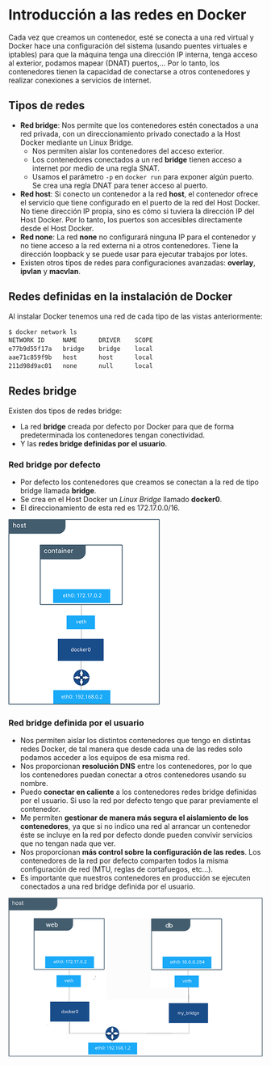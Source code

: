 # Introducción a las redes en Docker

Cada vez que creamos un contenedor, esté se conecta a una red virtual y Docker hace una configuración del sistema (usando puentes virtuales e iptables) para que la máquina tenga una dirección IP interna, tenga acceso al exterior, podamos mapear (DNAT) puertos,...
Por lo tanto, los contenedores tienen la capacidad de conectarse a otros contenedores y realizar conexiones a servicios de internet. 

## Tipos de redes

* **Red bridge**: Nos permite que los contenedores estén conectados a una red privada, con un direccionamiento privado conectado a la Host Docker mediante un Linux Bridge. 
    * Nos permiten aislar los contenedores del acceso exterior.
    * Los contenedores conectados a un red **bridge** tienen acceso a internet por medio de una regla SNAT. 
    * Usamos el parámetro `-p` en `docker run` para exponer algún puerto. Se crea una regla DNAT para tener acceso al puerto.
* **Red host**: Si conecto un contenedor a la red **host**, el contenedor ofrece el servicio que tiene configurado en el puerto de la red del Host Docker. No tiene dirección IP propia, sino es cómo si tuviera la dirección IP del Host Docker. Por lo tanto, los puertos son accesibles directamente desde el Host Docker.
* **Red none**: La red **none** no configurará ninguna IP para el contenedor y no tiene acceso a la red externa ni a otros contenedores. Tiene la dirección loopback y se puede usar para ejecutar trabajos por lotes.
* Existen otros tipos de redes para configuraciones avanzadas: **overlay**, **ipvlan** y **macvlan**.

## Redes definidas en la instalación de Docker

Al instalar Docker tenemos una red de cada tipo de las vistas anteriormente:

```bash
$ docker network ls
NETWORK ID     NAME      DRIVER    SCOPE
e77b9d55f17a   bridge    bridge    local
aae71c859f9b   host      host      local
211d98d9ac01   none      null      local
```

## Redes bridge

Existen dos tipos de redes bridge:

* La red **bridge** creada por defecto por Docker para que de forma predeterminada los contenedores tengan conectividad.
* Y las **redes bridge definidas por el usuario**.

### Red bridge por defecto

* Por defecto los contenedores que creamos se conectan a la red de tipo bridge llamada **bridge**.
* Se crea en el Host Docker un *Linux Bridge* llamado **docker0**.
* El direccionamiento de esta red es 172.17.0.0/16.

![ ](img/bridge1.png)

### Red bridge definida por el usuario

* Nos permiten aislar los distintos contenedores que tengo en distintas redes Docker, de tal manera que desde cada una de las redes solo podamos acceder a los equipos de esa misma red.
* Nos proporcionan **resolución DNS** entre los contenedores, por lo que los contenedores puedan conectar a otros contenedores usando su nombre.
* Puedo **conectar en caliente** a los contenedores redes bridge definidas por el usuario. Si uso la red por defecto tengo que parar previamente el contenedor.
* Me permiten **gestionar de manera más segura el aislamiento de los contenedores**, ya que si no indico una red al arrancar un contenedor éste se incluye en la red por defecto donde pueden convivir servicios que no tengan nada que ver.
* Nos proporcionan **más control sobre la configuración de las redes**. Los contenedores de la red por defecto comparten todos la misma configuración de red (MTU, reglas de cortafuegos, etc...).
* Es importante que nuestros contenedores en producción se ejecuten conectados a una red bridge definida por el usuario.

![ ](img/bridge2.png)

